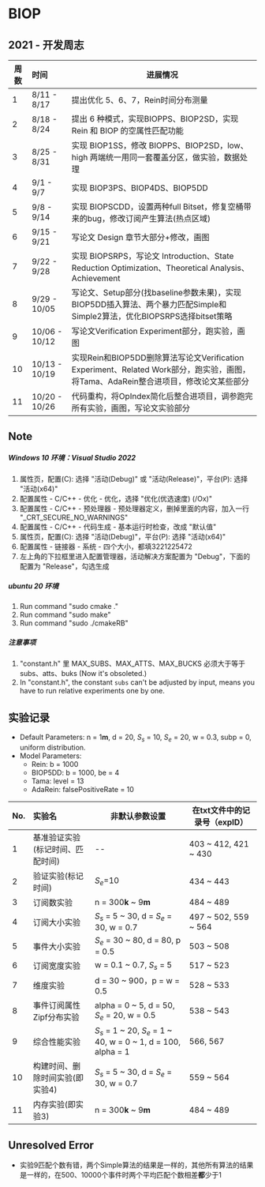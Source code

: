# BIOP

## 2021 - 开发周志

| 周数 | 时间          | 进展情况                                                     |
| ---- | :------------ | ------------------------------------------------------------ |
| 1    | 8/11 - 8/17   | 提出优化 5、6、7，Rein时间分布测量                           |
| 2    | 8/18 - 8/24   | 提出 6 种模式，实现BIOPPS、BIOP2SD，实现 Rein 和 BIOP 的空属性匹配功能 |
| 3    | 8/25 - 8/31   | 实现 BIOP1SS，修改 BIOPPS、BIOP2SD，low、high 两端统一用同一套覆盖分区，做实验，数据处理 |
| 4    | 9/1 - 9/7     | 实现 BIOP3PS、BIOP4DS、BIOP5DD                               |
| 5    | 9/8 - 9/14    | 实现 BIOPSCDD，设置两种full Bitset，修复空桶带来的bug，修改订阅产生算法(热点区域) |
| 6    | 9/15 - 9/21   | 写论文 Design 章节大部分+修改，画图                          |
| 7    | 9/22 - 9/28   | 实现 BIOPSRPS，写论文 Introduction、State Reduction Optimization、Theoretical Analysis、Achievement |
| 8    | 9/29 - 10/05  | 写论文、Setup部分(找baseline参数未果)，实现BIOP5DD插入算法、两个暴力匹配Simple和Simple2算法，优化BIOPSRPS选择bitset策略 |
| 9    | 10/06 - 10/12 | 写论文Verification Experiment部分，跑实验，画图              |
| 10   | 10/13 - 10/19 | 实现Rein和BIOP5DD删除算法写论文Verification Experiment、Related Work部分，跑实验，画图，将Tama、AdaRein整合进项目，修改论文某些部分 |
| 11   | 10/20 - 10/26 | 代码重构，将OpIndex简化后整合进项目，调参跑完所有实验，画图，写论文实验部分  |

## Note

##### Windows 10 环境：Visual Studio 2022

1. 属性页，配置(C): 选择 "活动(Debug)" 或 "活动(Release)"，平台(P): 选择 "活动(x64)"
2. 配置属性 - C/C++ - 优化 - 优化，选择 "优化(优选速度) (/Ox)"
3. 配置属性 - C/C++ - 预处理器 - 预处理器定义，删掉里面的内容，加入一行 "_CRT_SECURE_NO_WARNINGS"
4. 配置属性 - C/C++ - 代码生成 - 基本运行时检查，改成 "默认值"
5. 属性页，配置(C): 选择 "活动(Debug)"，平台(P): 选择 "活动(x64)"
6. 配置属性 - 链接器 - 系统 - 四个大小，都填3221225472
7. 左上角的下拉框里进入配置管理器，活动解决方案配置为 "Debug"，下面的配置为 "Release"，勾选生成

##### ubuntu 20 环境
1. Run command "sudo cmake ."
2. Run command "sudo make"
3. Run command "sudo ./cmakeRB"

##### 注意事项
1. "constant.h" 里 MAX_SUBS、MAX_ATTS、MAX_BUCKS 必须大于等于 subs、atts、buks (Now it's obsoleted.)
2. In "constant.h", the constant `subs` can't be adjusted by input, means you have to run relative experiments one by one.

## 实验记录

* Default Parameters: n = 1**m**, d = 20, $S_s$ = 10, $S_e$ = 20, w = 0.3, subp = 0, uniform distribution.
* Model Parameters: 
  * Rein: b = 1000
  * BIOP5DD: b = 1000, be = 4
  * Tama: level = 13
  * AdaRein: falsePositiveRate = 10

| No. | 实验名| 非默认参数设置         | 在txt文件中的记录号（expID）                                                     |
| ---- | :-------|----- | ---------------- |
|1|基准验证实验(标记时间、匹配时间)|--|403 ~ 412, 421 ~ 430|
|2|验证实验(标记时间)|$S_e$=10|434 ~ 443|
|3|订阅数实验  | n = 300**k** ~ 9**m** | 484 ~ 489|
|4|订阅大小实验 | $S_s$ = 5 ~ 30, d = $S_e$ = 30, w = 0.7 |497 ~ 502, 559 ~ 564|
|5|事件大小实验 |$S_e$ = 30 ~ 80, d = 80, p = 0.5 | 503 ~ 508|
|6|订阅宽度实验 |w = 0.1 ~ 0.7, $S_s$ = 5| 517 ~ 523|
|7|维度实验| d = 30 ~ 900，p = w = 0.5 | 528 ~ 533|
|8|事件订阅属性Zipf分布实验|alpha = 0 ~ 5, d = 50, $S_e$ = 20, w = 0.5| 538 ~ 543|
|9|综合性能实验|$S_s$ = 1 ~ 20, $S_e$ = 1 ~ 40, w = 0 ~ 1, d = 100, alpha = 1|566, 567|
|10|构建时间、删除时间实验(即实验4)| $S_s$ = 5 ~ 30, d = $S_e$ = 30, w = 0.7|559 ~ 564|
|11|内存实验(即实验3)|n = 300**k** ~ 9**m**|484 ~ 489|

## Unresolved Error

* 实验9匹配个数有错，两个Simple算法的结果是一样的，其他所有算法的结果是一样的，在500、10000个事件时两个平均匹配个数相差**都**少于1

